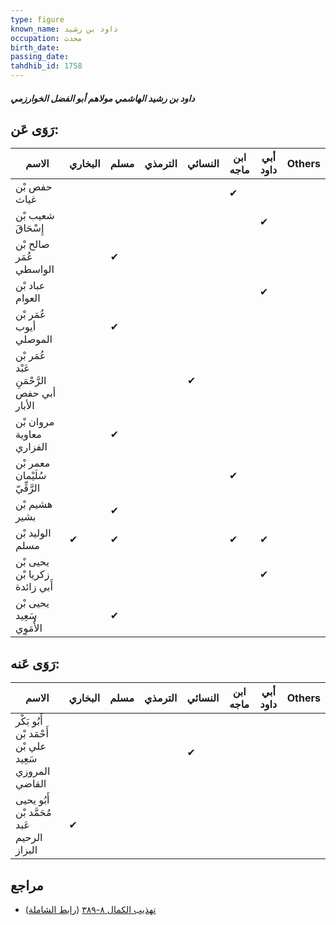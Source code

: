 ```yaml
---
type: figure
known_name: داود بن رشيد
occupation: محدث
birth_date:
passing_date:
tahdhib_id: 1758
---
```

##### داود بن رشيد الهاشمي مولاهم أبو الفضل الخوارزمي

## رَوَى عَن:
| الاسم                                      | البخاري | مسلم | الترمذي | النسائي | ابن ماجه | أبي داود | Others |
| ------------------------------------------ | ------- | ---- | ------- | ------- | -------- | -------- | ------ |
| حفص بْن غياث                               |         |      |         |         | ✔        |          |        |
| شعيب بْن إِسْحَاقَ                         |         |      |         |         |          | ✔        |        |
| صالح بْن عُمَر الواسطي                     |         | ✔    |         |         |          |          |        |
| عباد بْن العوام                            |         |      |         |         |          | ✔        |        |
| عُمَر بْن أيوب الموصلي                     |         | ✔    |         |         |          |          |        |
| عُمَر بْن عَبْد الرَّحْمَنِ أبي حفص الأبار |         |      |         | ✔       |          |          |        |
| مروان بْن معاوية الفزاري                   |         | ✔    |         |         |          |          |        |
| معمر بْن سُلَيْمان الرَّقِّيّ              |         |      |         |         | ✔        |          |        |
| هشيم بْن بشير                              |         | ✔    |         |         |          |          |        |
| الوليد بْن مسلم                            | ✔       | ✔    |         |         | ✔        | ✔        |        |
| يحيى بْن زكريا بْن أَبي زائدة              |         |      |         |         |          | ✔        |        |
| يحيى بْن سَعِيد الأُمَوِي                  |         | ✔    |         |         |          |          |        |
## رَوَى عَنه:
| الاسم                                                 | البخاري | مسلم | الترمذي | النسائي | ابن ماجه | أبي داود | Others |
| ----------------------------------------------------- | ------- | ---- | ------- | ------- | -------- | -------- | ------ |
| أَبُو بَكْر أَحْمَد بْن علي بْن سَعِيد المروزي القاضي |         |      |         | ✔       |          |          |        |
| أَبُو يحيى مُحَمَّد بْن عَبد الرحيم البزاز            | ✔       |      |         |         |          |          |        |
## مراجع
- [تهذيب الكمال ٨-٣٨٩](obsidian://open?vault=Tahdhib-al-Kamal&file=Figures/١٧٥٨-داود%20بن%20رشيد%20الهاشمي%20مولاهم%20أبو%20الفضل%20الخوارزمي) ([رابط الشاملة](https://shamela.ws/book/3722/4100))
